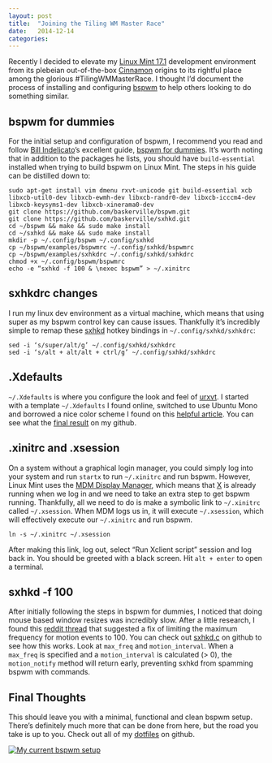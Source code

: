 ```yaml
---
layout: post
title:  "Joining the Tiling WM Master Race"
date:   2014-12-14
categories:
---
```


Recently I decided to elevate my [Linux Mint 17.1](http://www.linuxmint.com/) development environment from its plebeian out-of-the-box [Cinnamon](http://cinnamon.linuxmint.com/) origins to its rightful place among the glorious #TilingWMMasterRace. I thought I’d document the process of installing and configuring [bspwm](https://github.com/baskerville/bspwm) to help others looking to do something similar.

## bspwm for dummies

For the initial setup and configuration of bspwm, I recommend you read and follow [Bill Indelicato](http://windelicato.com/)’s excellent guide, [bspwm for dummies](https://github.com/windelicato/dotfiles/wiki/bspwm-for-dummies).  It’s worth noting that in addition to the packages he lists, you should have <code class="language-*">build-essential</code> installed when trying to build bspwm on Linux Mint. The steps in his guide can be distilled down to:

<pre><code class="language-bash">sudo apt-get install vim dmenu rxvt-unicode git build-essential xcb libxcb-util0-dev libxcb-ewmh-dev libxcb-randr0-dev libxcb-icccm4-dev libxcb-keysyms1-dev libxcb-xinerama0-dev
git clone https://github.com/baskerville/bspwm.git
git clone https://github.com/baskerville/sxhkd.git
cd ~/bspwm && make && sudo make install
cd ~/sxhkd && make && sudo make install
mkdir -p ~/.config/bspwm ~/.config/sxhkd
cp ~/bspwm/examples/bspwmrc ~/.config/sxhkd/bspwmrc
cp ~/bspwm/examples/sxhkdrc ~/.config/sxhkd/sxhkdrc
chmod +x ~/.config/bspwm/bspwmrc
echo -e “sxhkd -f 100 & \nexec bspwm” &gt; ~/.xinitrc
</code></pre>

## sxhkdrc changes

I run my linux dev environment as a virtual machine, which means that using super as my bspwm control key can cause issues. Thankfully it’s incredibly simple to remap these [sxhkd](https://github.com/baskerville/sxhkd) hotkey bindings in <code class="language-*">~/.config/sxhkd/sxhkdrc</code>:

<pre><code class="language-bash">sed -i ‘s/super/alt/g’ ~/.config/sxhkd/sxhkdrc
sed -i ‘s/alt + alt/alt + ctrl/g’ ~/.config/sxhkd/sxhkdrc
</code></pre>

## .Xdefaults

<code class="language-*">~/.Xdefaults</code> is where you configure the look and feel of [urxvt](http://software.schmorp.de/pkg/rxvt-unicode.html). I started with a template <code class="language-*">~/.Xdefaults</code> I found online, switched to use Ubuntu Mono and borrowed a nice color scheme I found on this [helpful article](http://blog.z3bra.org/2013/10/home-sweet-home.html). You can see what the [final result](https://github.com/pcorey/dotfiles/blob/master/.Xdefaults) on my github.

## .xinitrc and .xsession

On a system without a graphical login manager, you could simply log into your system and run <code class="language-*">startx</code> to run <code class="language-*">~/.xinitrc</code> and run bspwm. However, Linux Mint uses the [MDM Display Manager](https://github.com/linuxmint/mdm), which means that [X](http://www.x.org/wiki/) is already running when we log in and we need to take an extra step to get bspwm running. Thankfully, all we need to do is make a symbolic link to <code class="language-*">~/.xinitrc</code> called <code class="language-*">~/.xsession</code>. When MDM logs us in, it will execute <code class="language-*">~/.xsession</code>, which will effectively execute our <code class="language-*">~/.xinitrc</code> and run bspwm.

<pre><code class="language-bash">ln -s ~/.xinitrc ~/.xsession
</code></pre>

After making this link, log out, select “Run Xclient script” session and log back in. You should be greeted with a black screen. Hit <code class="language-*">alt + enter</code> to open a terminal.

## sxhkd -f 100

After initially following the steps in bspwm for dummies, I noticed that doing mouse based window resizes was incredibly slow. After a little research, I found this [reddit thread](http://www.reddit.com/r/archlinux/comments/1ynykb/bspwm_compton_really_slow_windows/cfmhq73) that suggested a fix of limiting the maximum frequency for motion events to 100. You can check out [sxhkd.c](https://github.com/baskerville/sxhkd/blob/master/sxhkd.c) on github to see how this works. Look at <code class="language-*">max_freq</code> and <code class="language-*">motion_interval</code>. When a <code class="language-*">max_freq</code> is specified and a <code class="language-*">motion_interval</code> is calculated (> 0), the <code class="language-*">motion_notify</code> method will return early, preventing sxhkd from spamming bspwm with commands.

## Final Thoughts

This should leave you with a minimal, functional and clean bspwm setup. There’s definitely much more that can be done from here, but the road you take is up to you. Check out all of my [dotfiles](https://github.com/pcorey/dotfiles) on github.

<a href="http://i.imgur.com/Pqp4abB.png"><img src="http://i.imgur.com/Pqp4abB.png" alt="My current bspwm setup" style="max-width: 100%;"></a>